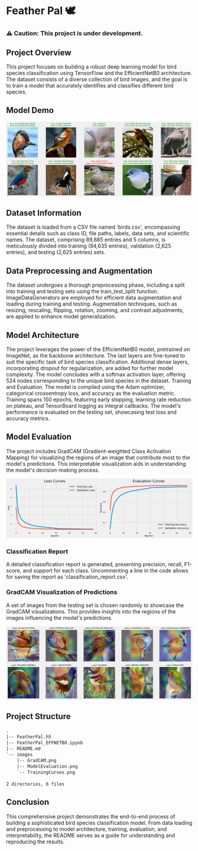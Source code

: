 # Feather Pal 🕊️

### :warning: Caution: This project is under development.

## Project Overview

This project focuses on building a robust deep learning model for bird species classification using TensorFlow and the EfficientNetB0 architecture. The dataset consists of a diverse collection of bird images, and the goal is to train a model that accurately identifies and classifies different bird species.

## Model Demo

![Evaluation](images/ModelEvaluation.png)

## Dataset Information

The dataset is loaded from a CSV file named 'birds.csv', encompassing essential details such as class ID, file paths, labels, data sets, and scientific names. The dataset, comprising 89,885 entries and 5 columns, is meticulously divided into training (84,635 entries), validation (2,625 entries), and testing (2,625 entries) sets.

## Data Preprocessing and Augmentation

The dataset undergoes a thorough preprocessing phase, including a split into training and testing sets using the train_test_split function. ImageDataGenerators are employed for efficient data augmentation and loading during training and testing. Augmentation techniques, such as resizing, rescaling, flipping, rotation, zooming, and contrast adjustments, are applied to enhance model generalization.

## Model Architecture

The project leverages the power of the EfficientNetB0 model, pretrained on ImageNet, as the backbone architecture. The last layers are fine-tuned to suit the specific task of bird species classification. Additional dense layers, incorporating dropout for regularization, are added for further model complexity. The model concludes with a softmax activation layer, offering 524 nodes corresponding to the unique bird species in the dataset.
Training and Evaluation. The model is compiled using the Adam optimizer, categorical crossentropy loss, and accuracy as the evaluation metric. Training spans 150 epochs, featuring early stopping, learning rate reduction on plateau, and TensorBoard logging as integral callbacks. The model's performance is evaluated on the testing set, showcasing test loss and accuracy metrics.

## Model Evaluation

The project includes GradCAM (Gradient-weighted Class Activation Mapping) for visualizing the regions of an image that contribute most to the model's predictions. This interpretable visualization aids in understanding the model's decision-making process.

![Training Curves](images/TrainingCurves.png)

### Classification Report

A detailed classification report is generated, presenting precision, recall, F1-score, and support for each class. Uncommenting a line in the code allows for saving the report as 'classification_report.csv'.

### GradCAM Visualization of Predictions

A set of images from the testing set is chosen randomly to showcase the GradCAM visualizations. This provides insights into the regions of the images influencing the model's predictions.

![GradCAM](images/GradCAM.png)

## Project Structure
```
.
|-- FeatherPal.h5
|-- FeatherPal_EFFNETB0.ipynb
|-- README.md
`-- images
    |-- GradCAM.png
    |-- ModelEvaluation.png
    `-- TrainingCurves.png

2 directories, 6 files
```

## Conclusion

This comprehensive project demonstrates the end-to-end process of building a sophisticated bird species classification model. From data loading and preprocessing to model architecture, training, evaluation, and interpretability, the README serves as a guide for understanding and reproducing the results.
